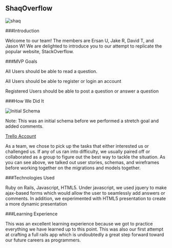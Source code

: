 ## ShaqOverflow

![shaq](imgs/shaq_footer.png)

###Introduction

Welcome to our team! The members are Ersan U, Jake R, David T, and Jason W! We are delighted to introduce you to our attempt to replicate the popular website, StackOverflow.

###MVP Goals

All Users should be able to read a question.

All Users should be able to register or login an account

Registered Users should be able to post a question or answer a question

###How We Did It

![Initial Schema](imgs/schema_overflow.png)

Note: This was an initial schema before we performed a stretch goal and added comments.

[Trello Account](https://trello.com/b/mQaVrrDy)

As a team, we chose to pick up the tasks that either interested us or challenged us. If any of us ran into difficulty, we usually paired off or collaborated as a group to figure out the best way to tackle the situation. As you can see above, we talked out user stories, schemas, and wireframes before working together on the migrations and models together.

###Technologies Used

Ruby on Rails, Javascript, HTML5. Under javascript, we used jquery to make ajax-based forms which would allow the user to seamlessly add answers or comments. In addition, we experimented with HTML5 presentation to create a more dynamic presentation

###Learning Experience

This was an excellent learning experience because we got to practice everything we have learned up to this point. This was also our first attempt at crafting a full rails app which is undoubtedly a great step forward toward our future careers as programmers.
